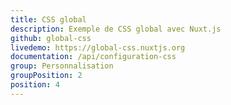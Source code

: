 ```yaml
---
title: CSS global
description: Exemple de CSS global avec Nuxt.js
github: global-css
livedemo: https://global-css.nuxtjs.org
documentation: /api/configuration-css
group: Personnalisation
groupPosition: 2
position: 4
---
```

